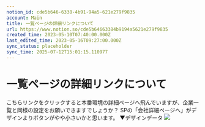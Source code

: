 ```yaml
---
notion_id: cde5b646-6338-4b91-94a5-621e279f9835
account: Main
title: 一覧ページの詳細リンクについて
url: https://www.notion.so/cde5b64663384b9194a5621e279f9835
created_time: 2023-05-10T07:40:00.000Z
last_edited_time: 2023-05-16T09:27:00.000Z
sync_status: placeholder
sync_time: 2025-07-12T15:01:15.110977
---
```

# 一覧ページの詳細リンクについて

こちらリンクをクリックすると本番環境の詳細ページへ飛んでいますが、企業一覧と同様の設定をお願いできますでしょうか？
SPの「会社詳細ページへ」がデザインよりボタンがやや小さいかと思います。
▼デザインデータ
![](https://prod-files-secure.s3.us-west-2.amazonaws.com/736adce6-a3a4-4a64-9f74-d9aa055c96d2/743d9929-8de5-47bc-916c-be3628365159/Untitled.png?X-Amz-Algorithm=AWS4-HMAC-SHA256&X-Amz-Content-Sha256=UNSIGNED-PAYLOAD&X-Amz-Credential=ASIAZI2LB466YFKMGONX%2F20250719%2Fus-west-2%2Fs3%2Faws4_request&X-Amz-Date=20250719T051733Z&X-Amz-Expires=3600&X-Amz-Security-Token=IQoJb3JpZ2luX2VjEIT%2F%2F%2F%2F%2F%2F%2F%2F%2F%2FwEaCXVzLXdlc3QtMiJIMEYCIQDfN%2BZBMz9krwe7P3G9V6om3C4AVSlfhIrXNV1ngGdAPwIhAKKasrL54i7qFTVEN%2BluHca%2FxD%2FAuTtEvrqmMGVZ%2BiuIKogECJ3%2F%2F%2F%2F%2F%2F%2F%2F%2F%2FwEQABoMNjM3NDIzMTgzODA1IgyaQ4MxHLQHyqEOl5Mq3APfVE%2FpLNxX7oyr34FIuSNIGa24hp1EqRkjQCsYFsRMUcNg4DKdXhklU%2Bt7TASuLWLK0LssrXZrx4I27vXFrU%2FhAn%2Fo1Brk3e7qUMo%2FpiOntVsHJhTTWsDyFOzAy50pNLQ1%2FoKfgsSImqY5DSwAJXTyrdZFOsDoff2gbeViePyXEvmxmIKT4W%2BAgryznoFhu%2FF%2BAZJdSG3MHPocAsu%2FOAsgYtNyYzpuiGfFPFAxQr2AVrEekGBCxeYSiAuUlaL4gwgwxR2%2Bn77gljeyNYxh9eAoBVUk3dZN9MJfKITnKdCRC4D3O6rUBLde3%2BvTCoRg1jwTSAg9yx9tDpNGuN3gHlLhYnFdWX71bc1zR7K05A8vViN0uiGDBhp4MfIeziHrBGurzPwtcaX%2F%2BcunCnjl56A58uYAQP%2Bn7SkBqgqNmQdl0QQvkhfLYqPRwAF4N%2FStE6PE%2F9r73mRuP77rkNKsWbz9EanIW2uytq8GlWKvbxeDc6XrjFNaMc30QS4DpgN94UVzmQW3v5tw5qKlTBlrbvfKQCHIrzmd9%2FJDOODGAFH7XoK9gOGSCQDnpTdUqJDPD2SxU65ysj6H%2FXjcZzlUy6hGCFJ6siM6CzrM5kWGXtaUkhaGIDP%2BZH00QHq3SDCQq%2BzDBjqkAQJ0t0TEcSwqhBWC7dHzOvIb3akwwk3Ti%2BDpYxWt8d8Q8AO9zmO4iHjVp8D5Q8uaGsG0xMHkzKSYnLKr64Qp24C1cWeLqBacyeMeQHbI1T%2Bg3FnpJlzz1P%2Fzbmojd%2FGandhmb%2Fs3c%2FUoVYvGbPVHJtf9YPeeiVTVuKNYjkAkoj5EaZOZ8qZcez0t6%2F2WbX2v70k7n5MnE5dgXIRRydfZM4pACTey&X-Amz-Signature=460e5a3992d2b9ec07a200a999bb250b00b616a0a438aba94ed511c582db8537&X-Amz-SignedHeaders=host&x-amz-checksum-mode=ENABLED&x-id=GetObject)